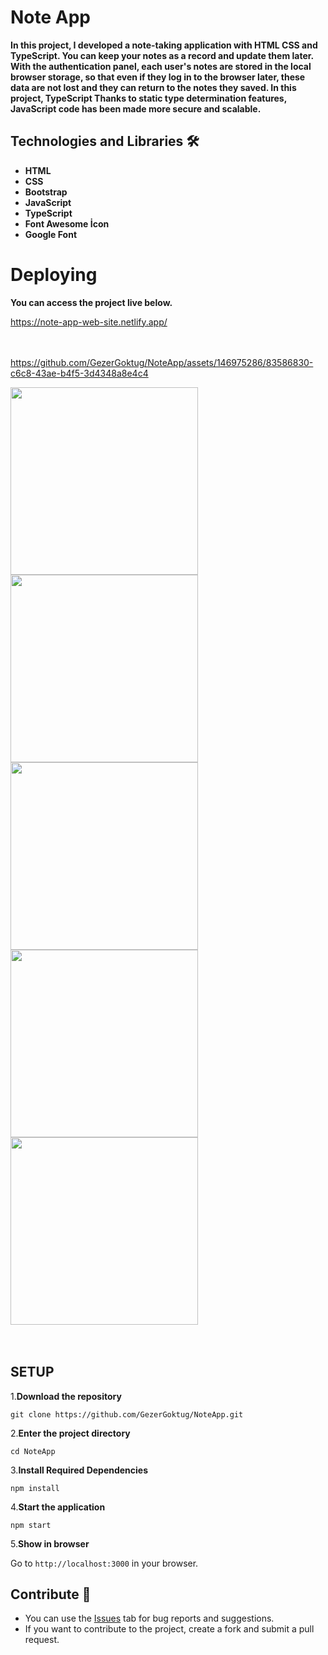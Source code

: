# Note App

**<p>In this project, I developed a note-taking application with HTML CSS and TypeScript. You can keep your notes as a record and update them later. With the authentication panel, each user's notes are stored in the local browser storage, so that even if they log in to the browser later, these data are not lost and they can return to the notes they saved. In this project, TypeScript Thanks to static type determination features, JavaScript code has been made more secure and scalable.</p>**


## Technologies and Libraries 🛠️
<strong><ul>
<li>HTML</li>  
<li>CSS</li>  
<li>Bootstrap</li>
<li>JavaScript</li>  
<li>TypeScript</li>  
<li>Font Awesome İcon</li>  
<li>Google Font</li>  
</ul></strong> 

# Deploying

**<p>You can access the project live below.</p>**

<a href="https://note-app-web-site.netlify.app/">https://note-app-web-site.netlify.app/</a>
<br>
<br>
<br>



https://github.com/GezerGoktug/NoteApp/assets/146975286/83586830-c6c8-43ae-b4f5-3d4348a8e4c4





<img width="300" src="https://github.com/GezerGoktug/NoteApp/assets/146975286/5d179cee-e50d-464f-a8e2-56ffb52647cf"/>
<img width="300" src="https://github.com/GezerGoktug/NoteApp/assets/146975286/16974da7-1326-44b1-a36b-fb21d2d52c1f"/>
<img width="300" src="https://github.com/GezerGoktug/NoteApp/assets/146975286/ea26611e-f614-49d7-8a2e-9d13fa263021"/>
<img width="300" src="https://github.com/GezerGoktug/NoteApp/assets/146975286/35ae32af-99ba-45a4-add3-95e3766ba7c4"/>
<img width="300" src="https://github.com/GezerGoktug/NoteApp/assets/146975286/4a314f11-5520-484a-8d46-8b2b80817ecd"/>





<br>
<br>
<br>


## SETUP

1.**Download the repository**

```
git clone https://github.com/GezerGoktug/NoteApp.git
```

2.**Enter the project directory**

```
cd NoteApp
```

3.**Install Required Dependencies**

```
npm install
```

4.**Start the application**

```
npm start
```

5.**Show in browser**

Go to `http://localhost:3000` in your browser.




## Contribute 🤝

- You can use the [Issues](https://github.com/GezerGoktug/NoteApp) tab for bug reports and suggestions.
- If you want to contribute to the project, create a fork and submit a pull request.
